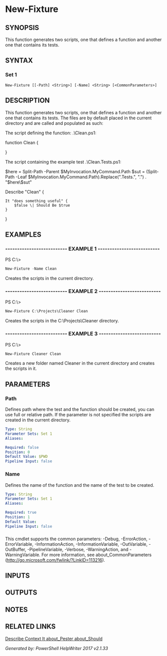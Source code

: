 ﻿# New-Fixture

## SYNOPSIS
This function generates two scripts, one that defines a function
and another one that contains its tests.

## SYNTAX

### Set 1
```
New-Fixture [[-Path] <String>] [-Name] <String> [<CommonParameters>]
```

## DESCRIPTION
This function generates two scripts, one that defines a function
and another one that contains its tests. The files are by default
placed in the current directory and are called and populated as such:

The script defining the function: .\\Clean.ps1:

function Clean {

}

The script containing the example test .\\Clean.Tests.ps1:

$here = Split-Path -Parent $MyInvocation.MyCommand.Path
$sut = (Split-Path -Leaf $MyInvocation.MyCommand.Path).Replace(".Tests.", ".")
. "$here\\$sut"

Describe "Clean" {

    It "does something useful" {
        $false \| Should Be $true
    }
}

## EXAMPLES

### -------------------------- EXAMPLE 1 --------------------------
PS C:\\\>
```powershell
New-Fixture -Name Clean
```

Creates the scripts in the current directory.

### -------------------------- EXAMPLE 2 --------------------------
PS C:\\\>
```powershell
New-Fixture C:\Projects\Cleaner Clean
```

Creates the scripts in the C:\\Projects\\Cleaner directory.

### -------------------------- EXAMPLE 3 --------------------------
PS C:\\\>
```powershell
New-Fixture Cleaner Clean
```

Creates a new folder named Cleaner in the current directory and creates the scripts in it.

## PARAMETERS

### Path
Defines path where the test and the function should be created, you can use full or relative path.
If the parameter is not specified the scripts are created in the current directory.

```yaml
Type: String
Parameter Sets: Set 1
Aliases: 

Required: false
Position: 0
Default Value: $PWD
Pipeline Input: false
```

### Name
Defines the name of the function and the name of the test to be created.

```yaml
Type: String
Parameter Sets: Set 1
Aliases: 

Required: true
Position: 1
Default Value: 
Pipeline Input: false
```

### <CommonParameters>
This cmdlet supports the common parameters: -Debug, -ErrorAction, -ErrorVariable, -InformationAction, -InformationVariable, -OutVariable, -OutBuffer, -PipelineVariable, -Verbose, -WarningAction, and -WarningVariable. For more information, see about_CommonParameters (http://go.microsoft.com/fwlink/?LinkID=113216).

## INPUTS

## OUTPUTS

## NOTES

## RELATED LINKS

[Describe
Context
It
about_Pester
about_Should]()

*Generated by: PowerShell HelpWriter 2017 v2.1.33*
